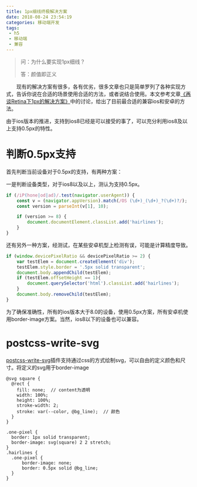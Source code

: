 ```yaml
---
title: 1px细线终极解决方案
date: 2018-08-24 23:54:19
categories: 移动端开发
tags: 
 - h5
 - 移动端
 - 兼容
---
```




>问：为什么要实现1px细线？
>
>答：颜值即正义

&emsp;&emsp;现有的解决方案有很多，各有优劣，很多文章也只是简单罗列了各种实现方式，告诉你说在合适的场景使用合适的方法，或者说结合使用。本文参考文章[《再谈Retina下1px的解决方案》](https://www.w3cplus.com/css/fix-1px-for-retina.html)中的讨论，给出了目前最合适的兼容ios和安卓的方法。

<!--more-->

由于ios版本的推进，支持到ios8已经是可以接受的事了，可以充分利用ios8及以上支持0.5px的特性。

# 判断0.5px支持

首先判断当前设备对于0.5px的支持，有两种方案：

一是判断设备类型，对于ios8以及以上，测认为支持0.5px。

```javascript
if (/iP(hone|od|ad)/.test(navigator.userAgent)) {
    const v = (navigator.appVersion).match(/OS (\d+)_(\d+)_?(\d+)?/);
    const version = parseInt(v[1], 10);

    if (version >= 8) {
        document.documentElement.classList.add('hairlines');
    }
}
```

还有另外一种方案，经测试，在某些安卓机型上检测有误，可能是计算精度导致。

```javascript
if (window.devicePixelRatio && devicePixelRatio >= 2) { 
	var testElem = document.createElement('div'); 
	testElem.style.border = '.5px solid transparent';
	document.body.appendChild(testElem);
	if (testElem.offsetHeight == 1){
        document.querySelector('html').classList.add('hairlines'); 
    } 
    document.body.removeChild(testElem);
}
```

为了确保准确性，所有的ios版本大于8.0的设备，使用0.5px方案，所有安卓机使用border-image方案。当然，ios8以下的设备也可以兼容。

# postcss-write-svg 

[postcss-write-svg](https://github.com/jonathantneal/postcss-write-svg)插件支持通过css的方式绘制svg，可以自由的定义颜色和尺寸。将定义的svg用于border-image

```less
@svg square {
  @rect {
    fill: none;  // content为透明
    width: 100%;
    height: 100%;
    stroke-width: 2;
    stroke: var(--color, @bg_line);  // 颜色
  }
}

.one-pixel {
  border: 1px solid transparent;
  border-image: svg(square) 2 2 stretch;
}
.hairlines {
  .one-pixel {
      border-image: none;
      border: 0.5px solid @bg_line;
  }
}
```
